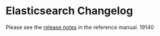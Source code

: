 # Elasticsearch Changelog

Please see the [release notes](https://www.elastic.co/guide/en/elasticsearch/reference/current/es-release-notes.html) in the reference manual.
19140

